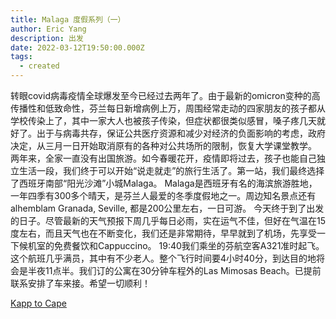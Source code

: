 ```yaml
---
title: Malaga 度假系列（一）
author: Eric Yang
description: 出发
date: 2022-03-12T19:50:00.000Z
tags:
  - created
---
```


转眼covid病毒疫情全球爆发至今已经过去两年了。由于最新的omicron变种的高传播性和低致命性，芬兰每日新增病例上万，周围经常走动的四家朋友的孩子都从学校传染上了，其中一家大人也被孩子传染，但症状都很类似感冒，嗓子疼几天就好了。出于与病毒共存，保证公共医疗资源和减少对经济的负面影响的考虑，政府决定，从三月一日开始取消原有的各种对公共场所的限制，恢复大学课堂教学。
两年来，全家一直没有出国旅游。如今春暖花开，疫情即将过去，孩子也能自己独立生活一段，我们终于可以开始“说走就走”的旅行生活了。第一站，我们最终选择了西班牙南部“阳光沙滩”小城Malaga。
Malaga是西班牙有名的海滨旅游胜地，一年四季有300多个晴天，是芬兰人最爱的冬季度假地之一。周边知名景点还有alhemblam Granada, Seville, 都是200公里左右，一日可游。
今天终于到了出发的日子。尽管最新的天气预报下周几乎每日必雨，实在运气不佳，但好在气温在15度左右，而且天气也在不断变化，我们还是非常期待，早早就到了机场，先享受一下候机室的免费餐饮和Cappuccino。
19:40我们乘坐的芬航空客A321准时起飞。这个航班几乎满员，其中有不少老人。整个飞行时间要4小时40分，到达目的地将会是半夜11点半。我们订的公寓在30分钟车程外的Las Mimosas Beach。已提前联系安排了车来接。希望一切顺利！


   [Kapp to Cape](https://www.netflix.com/fi-en/title/81411194)
